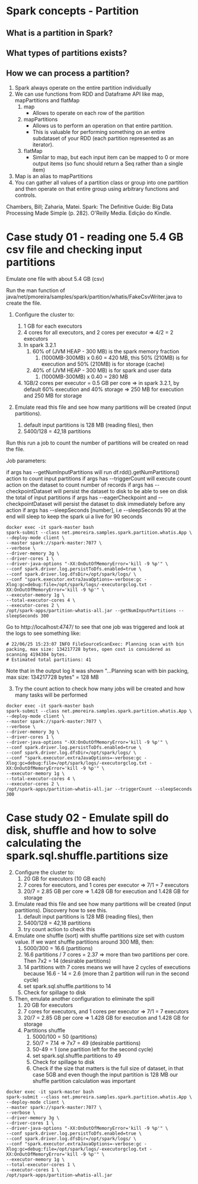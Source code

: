 # Spark concepts - Partition

## What is a partition in Spark?

## What types of partitions exists?

## How we can process a partition?

1. Spark always operate on the entire partition individually
2. We can use functions from RDD and Dataframe API like map, mapPartitions and flatMap
   1. map
      - Allows to operate on each row of the partition
   2. mapPartitions
      - Allows us to perform an operation on that entire partition. 
      - This is valuable for performing something on an entire subdataset of your RDD (each partition represented as an iterator).
   3. flatMap 
      - Similar to map, but each input item can be mapped to 0 or more output items (so func should return a Seq rather than a single item)
3. Map is an alias to mapPartitions
4. You can gather all values of a partition class or group into one partition and then operate on that entire group using arbitrary functions and controls.

Chambers, Bill; Zaharia, Matei. Spark: The Definitive Guide: Big Data Processing Made Simple (p. 282). O'Reilly Media. Edição do Kindle.

# Case study 01 - reading one 5.4 GB csv file and checking input partitions

Emulate one file with about 5.4 GB (csv)

Run the man function of java/net/pmoreira/samples/spark/partition/whatis/FakeCsvWriter.java to create the file.

1. Configure the cluster to:
   1. 1 GB for each executors
   2. 4 cores for all executors, and 2 cores per executor => 4/2 = 2 executors
   3. In spark 3.2.1
      1. 60% of (JVM HEAP - 300 MB) is the spark memory fraction
         1. (1000MB-300MB) x 0.60 = 420 MB, this 50% (210MB) is for execution and 50% (210MB) is for storage (cache)
      2. 40% of (JVM HEAP - 300 MB) is for spark and user data
         1. (1000MB-300MB) x 0.40 = 280 MB
   4. 1GB/2 cores per executor = 0.5 GB per core => in spark 3.2.1, by default 60% execution and 40% storage => 250 MB for execution and 250 MB for storage

2. Emulate read this file and see how many partitions will be created (input partitions). 
   1. default input partitions is 128 MB (reading files), then
   2. 5400/128 = 42,18 partitions

Run this run a job to count the number of partitions will be created on read the file.

Job parameters:

if args has --getNumInputPartitions will run df.rdd().getNumPartitions() action to count input partitions
if args has --triggerCount will execute count action on the dataset to count number of records
if args has --checkpointDataset will persist the dataset to disk to be able to see on disk the total of input partitions
if args has --eagerCheckpoint and --checkpointDataset will persist the dataset to disk immediately before any action
if args has --sleepSeconds [number], i.e --sleepSeconds 90 at the end will sleep to keep the spark ui a live for 90 seconds

```shell
docker exec -it spark-master bash
spark-submit --class net.pmoreira.samples.spark.partition.whatis.App \
--deploy-mode client \
--master spark://spark-master:7077 \
--verbose \
--driver-memory 3g \
--driver-cores 1 \
--driver-java-options "-XX:OnOutOfMemoryError='kill -9 %p'" \
--conf spark.driver.log.persistToDfs.enabled=true \
--conf spark.driver.log.dfsDir=/opt/spark/logs/ \
--conf "spark.executor.extraJavaOptions=-verbose:gc -Xlog:gc=debug:file=/opt/spark/logs/-executorgclog.txt -XX:OnOutOfMemoryError='kill -9 %p'" \
--executor-memory 1g \
--total-executor-cores 4 \
--executor-cores 2 \
/opt/spark-apps/partition-whatis-all.jar --getNumInputPartitions --sleepSeconds 300
```

Go to http://localhost:4747/ to see that one job was triggered and look at the logs to see something like:

```shell
# 22/06/25 15:23:07 INFO FileSourceScanExec: Planning scan with bin packing, max size: 134217728 bytes, open cost is considered as scanning 4194304 bytes.
# Estimated total partitions: 41
```

Note that in the output log it was shown "...Planning scan with bin packing, max size: 134217728 bytes" = 128 MB

3. Try the count action to check how many jobs will be created and how many tasks will be performed

```shell
docker exec -it spark-master bash
spark-submit --class net.pmoreira.samples.spark.partition.whatis.App \
--deploy-mode client \
--master spark://spark-master:7077 \
--verbose \
--driver-memory 3g \
--driver-cores 1 \
--driver-java-options "-XX:OnOutOfMemoryError='kill -9 %p'" \
--conf spark.driver.log.persistToDfs.enabled=true \
--conf spark.driver.log.dfsDir=/opt/spark/logs/ \
--conf "spark.executor.extraJavaOptions=-verbose:gc -Xlog:gc=debug:file=/opt/spark/logs/-executorgclog.txt -XX:OnOutOfMemoryError='kill -9 %p'" \
--executor-memory 1g \
--total-executor-cores 4 \
--executor-cores 2 \
/opt/spark-apps/partition-whatis-all.jar --triggerCount --sleepSeconds 300
```


# Case study 02 - Emulate spill do disk, shuffle and how to solve calculating the spark.sql.shuffle.partitions size

2. Configure the cluster to:
   1. 20 GB for executors (10 GB each)
   2. 7 cores for executors, and 1 cores per executor => 7/1 = 7 executors
   3. 20/7 = 2.85 GB per core => 1.428 GB for execution and 1.428 GB for storage
3. Emulate read this file and see how many partitions will be created (input partitions). Discovery how to see this.
   1. default input partitions is 128 MB (reading files), then
   2. 5400/128 = 42,18 partitions
   3. try count action to check this
4. Emulate one shuffle (sort) with shuffle partitions size set with custom value. If we want shuffle partitions around 300 MB, then:
   1. 5000/300 = 16.6 (partitions)
   2. 16.6 partitions / 7 cores = 2.37 => more than two partitions per core. Then 7x2 = 14 (desirable partitions)
   3. 14 partitions with 7 cores means we will have 2 cycles of executions because 16.6 - 14 = 2.6 (more than 2 partition will run in the second cycle)
   4. set spark.sql.shuffle.partitions to 14
   5. Check for spillage to disk
5. Then, emulate another configuration to eliminate the spill
   1. 20 GB for executors
   2. 7 cores for executors, and 1 cores per executor => 7/1 = 7 executors
   3. 20/7 = 2.85 GB per core => 1.428 GB for execution and 1.428 GB for storage
   4. Partitions shuffle
      1. 5000/100 = 50 (partitions)
      2. 50/7 = 7.14 => 7x7 = 49 (desirable partitions)
      3. 50-49 = 1 (one partition left for the second cycle)
      4. set spark.sql.shuffle.partitions to 49
      5. Check for spillage to disk
      6. Check if the size that matters is the full size of dataset, in that case 5GB and even though the input partition is 128 MB our shuffle partition calculation was important




```shell
docker exec -it spark-master bash
spark-submit --class net.pmoreira.samples.spark.partition.whatis.App \
--deploy-mode client \
--master spark://spark-master:7077 \
--verbose \
--driver-memory 3g \
--driver-cores 1 \
--driver-java-options "-XX:OnOutOfMemoryError='kill -9 %p'" \
--conf spark.driver.log.persistToDfs.enabled=true \
--conf spark.driver.log.dfsDir=/opt/spark/logs/ \
--conf "spark.executor.extraJavaOptions=-verbose:gc -Xlog:gc=debug:file=/opt/spark/logs/-executorgclog.txt -XX:OnOutOfMemoryError='kill -9 %p'" \
--executor-memory 1g \
--total-executor-cores 1 \
--executor-cores 1 \
/opt/spark-apps/partition-whatis-all.jar
```